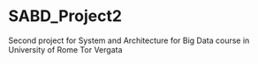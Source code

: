 # SABD_Project2
Second project for System and Architecture for Big Data course in University of Rome Tor Vergata
